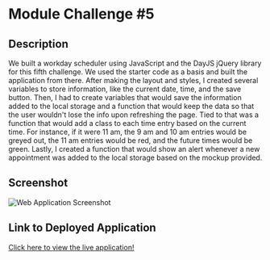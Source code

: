 # Module Challenge #5

## Description
We built a workday scheduler using JavaScript and the DayJS jQuery library for this fifth challenge. We used the starter code as a basis and built the application from there. After making the layout and styles, I created several variables to store information, like the current date, time, and the save button. Then, I had to create variables that would save the information added to the local storage and a function that would keep the data so that the user wouldn't lose the info upon refreshing the page. Tied to that was a function that would add a class to each time entry based on the current time. For instance, if it were 11 am, the 9 am and 10 am entries would be greyed out, the 11 am entries would be red, and the future times would be green. Lastly, I created a function that would show an alert whenever a new appointment was added to the local storage based on the mockup provided.

## Screenshot
![Web Application Screenshot](/assets/scrnli_1_21_2024_5-26-05%20PM.png)

## Link to Deployed Application
[Click here to view the live application!](https://lowerym.github.io/module-challenge-4/)
